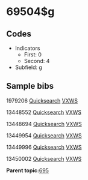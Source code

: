 # 69504$g

## Codes

-   Indicators
    -   First: 0
    -   Second: 4
-   Subfield: g

## Sample bibs

1979206 [Quicksearch](https://search.library.yale.edu/catalog/1979206) [VXWS](http://prodorbis.library.yale.edu:7014/vxws/GetHoldingsService?bibId=1979206)

13448552 [Quicksearch](https://search.library.yale.edu/catalog/13448552) [VXWS](http://prodorbis.library.yale.edu:7014/vxws/GetHoldingsService?bibId=13448552)

13448694 [Quicksearch](https://search.library.yale.edu/catalog/13448694) [VXWS](http://prodorbis.library.yale.edu:7014/vxws/GetHoldingsService?bibId=13448694)

13449954 [Quicksearch](https://search.library.yale.edu/catalog/13449954) [VXWS](http://prodorbis.library.yale.edu:7014/vxws/GetHoldingsService?bibId=13449954)

13449996 [Quicksearch](https://search.library.yale.edu/catalog/13449996) [VXWS](http://prodorbis.library.yale.edu:7014/vxws/GetHoldingsService?bibId=13449996)

13450002 [Quicksearch](https://search.library.yale.edu/catalog/13450002) [VXWS](http://prodorbis.library.yale.edu:7014/vxws/GetHoldingsService?bibId=13450002)

**Parent topic:**[695](../../tags/695/695.md)

